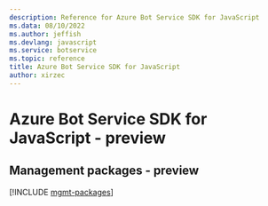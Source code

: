 ```yaml
---
description: Reference for Azure Bot Service SDK for JavaScript
ms.data: 08/10/2022
ms.author: jeffish
ms.devlang: javascript
ms.service: botservice
ms.topic: reference
title: Azure Bot Service SDK for JavaScript
author: xirzec
---
```

# Azure Bot Service SDK for JavaScript - preview

## Management packages - preview
[!INCLUDE [mgmt-packages](bot-service-mgmt-index.md)]
